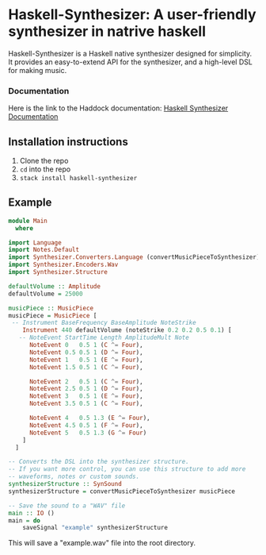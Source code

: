 # Haskell-Synthesizer: A user-friendly synthesizer in natrive haskell

Haskell-Synthesizer is a Haskell native synthesizer designed for simplicity.
It provides an easy-to-extend API for the synthesizer, and a high-level DSL for making music.

### Documentation
Here is the link to the Haddock documentation: [Haskell Synthesizer Documentation](https://jasonoro.github.io/haskell-synthesizer-docs)

## Installation instructions

1. Clone the repo
2. `cd` into the repo
3. `stack install haskell-synthesizer`

## Example

```haskell
module Main
  where

import Language
import Notes.Default
import Synthesizer.Converters.Language (convertMusicPieceToSynthesizer)
import Synthesizer.Encoders.Wav
import Synthesizer.Structure

defaultVolume :: Amplitude
defaultVolume = 25000

musicPiece :: MusicPiece
musicPiece = MusicPiece [
 -- Instrument BaseFrequency BaseAmplitude NoteStrike
    Instrument 440 defaultVolume (noteStrike 0.2 0.2 0.5 0.1) [
   -- NoteEvent StartTime Length AmplitudeMult Note
      NoteEvent 0   0.5 1 (C ^= Four),
      NoteEvent 0.5 0.5 1 (D ^= Four),
      NoteEvent 1   0.5 1 (E ^= Four),
      NoteEvent 1.5 0.5 1 (C ^= Four),

      NoteEvent 2   0.5 1 (C ^= Four),
      NoteEvent 2.5 0.5 1 (D ^= Four),
      NoteEvent 3   0.5 1 (E ^= Four),
      NoteEvent 3.5 0.5 1 (C ^= Four),

      NoteEvent 4   0.5 1.3 (E ^= Four),
      NoteEvent 4.5 0.5 1 (F ^= Four),
      NoteEvent 5   0.5 1.3 (G ^= Four)
    ]
  ]

-- Converts the DSL into the synthesizer structure.
-- If you want more control, you can use this structure to add more
-- waveforms, notes or custom sounds.
synthesizerStructure :: SynSound
synthesizerStructure = convertMusicPieceToSynthesizer musicPiece

-- Save the sound to a "WAV" file
main :: IO ()
main = do
    saveSignal "example" synthesizerStructure
```

This will save a "example.wav" file into the root directory. 
